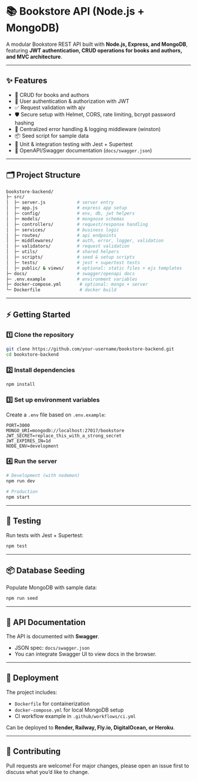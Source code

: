 # 📚 Bookstore API (Node.js + MongoDB)

A modular Bookstore REST API built with **Node.js, Express, and MongoDB**, featuring **JWT authentication, CRUD operations for books and authors, and MVC architecture**.

---

## ✨ Features

- 📖 CRUD for books and authors
- 👤 User authentication & authorization with JWT
- ✅ Request validation with ajv
- 🛡 Secure setup with Helmet, CORS, rate limiting, bcrypt password hashing
- 📝 Centralized error handling & logging middleware (winston)
- 📦 Seed script for sample data
- 🧪 Unit & integration testing with Jest + Supertest
- 📜 OpenAPI/Swagger documentation (`docs/swagger.json`)

---

## 🗂 Project Structure

```bash
bookstore-backend/
├─ src/
│  ├─ server.js            # server entry
│  ├─ app.js               # express app setup
│  ├─ config/              # env, db, jwt helpers
│  ├─ models/              # mongoose schemas
│  ├─ controllers/         # request/response handling
│  ├─ services/            # business logic
│  ├─ routes/              # api endpoints
│  ├─ middlewares/         # auth, error, logger, validation
│  ├─ validators/          # request validation
│  ├─ utils/               # shared helpers
│  ├─ scripts/             # seed & setup scripts
│  ├─ tests/               # jest + supertest tests
│  ├─ public/ & views/     # optional: static files + ejs templates
├─ docs/                   # swagger/openapi docs
├─ .env.example            # environment variables
├─ docker-compose.yml       # optional: mongo + server
└─ Dockerfile               # docker build
```

---

## ⚡️ Getting Started

### 1️⃣ Clone the repository

```bash
git clone https://github.com/your-username/bookstore-backend.git
cd bookstore-backend
```

### 2️⃣ Install dependencies

```bash
npm install
```

### 3️⃣ Set up environment variables

Create a `.env` file based on `.env.example`:

```env
PORT=3000
MONGO_URI=mongodb://localhost:27017/bookstore
JWT_SECRET=replace_this_with_a_strong_secret
JWT_EXPIRES_IN=1d
NODE_ENV=development
```

### 4️⃣ Run the server

```bash
# Development (with nodemon)
npm run dev

# Production
npm start
```

---

## 🧪 Testing

Run tests with Jest + Supertest:

```bash
npm test
```

---

## 📦 Database Seeding

Populate MongoDB with sample data:

```bash
npm run seed
```

---

## 📜 API Documentation

The API is documented with **Swagger**.

- JSON spec: `docs/swagger.json`
- You can integrate Swagger UI to view docs in the browser.

---

## 🚀 Deployment

The project includes:

- `Dockerfile` for containerization
- `docker-compose.yml` for local MongoDB setup
- CI workflow example in `.github/workflows/ci.yml`

Can be deployed to **Render, Railway, Fly.io, DigitalOcean, or Heroku**.

---

## 🤝 Contributing

Pull requests are welcome!
For major changes, please open an issue first to discuss what you’d like to change.
